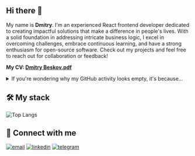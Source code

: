 ## Hi there 👋

My name is <strong>Dmitry</strong>. I'm an experienced React frontend developer dedicated to creating impactful solutions that make a difference in people's lives. With a solid foundation in addressing intricate business logic, I excel in overcoming challenges, embrace continuous learning, and have a strong enthusiasm for open-source software. Check out my projects and feel free to reach out for collaboration or feedback!

<strong>My CV: [Dmitry Beskov.pdf](https://github.com/besdar/besdar.github.io/blob/master/public/Dmitry_Beskov.pdf)</strong>

<details>
    <summary>If you're wondering why my GitHub activity looks empty, it's because...</summary>
    <div>my job's GitLab activity looks like this:</div>
    <img src="./gitlab_activity.png" width="600">
</details>

## 🛠️ My stack

![Top Langs](https://github-readme-stats.vercel.app/api/top-langs/?username=besdar&layout=compact)

## 🤝 Connect with me

[![email](https://img.shields.io/badge/email-red.svg?&style=for-the-badge&logo=mail.ru&logoColor=white)](mailto:dmitry.beskov@outlook.com)
[![linkedin](https://img.shields.io/badge/linkedin-%230077B5.svg?&style=for-the-badge&logo=linkedin&logoColor=white)](https://www.linkedin.com/in/besdar/)
[![telegram](https://img.shields.io/badge/telegram-%2326A5E4.svg?&style=for-the-badge&logo=telegram&logoColor=white)](https://t.me/besdarrr)
